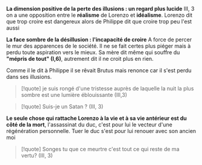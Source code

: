 **La dimension positive de la perte des illusions : un regard plus lucide** 
III, 3 on a une opposition entre le **réalisme** de Lorenzo et **idéalisme**. Lorenzo dit que trop croire est dangereux alors de Philippe dit que croire trop peu l'est aussi

**La face sombre de la désillusion : l'incapacité de croire**
A force de percer le mur des apparences de le société. Il ne se fait certes plus piéger mais à perdu toute aspiration vers le mieux.
Sa mère dit même qui souffre du **"mépris de tout" (I,6)**, autrement dit il ne croit plus en rien.

Comme il le dit à Philippe il se rêvait Brutus mais renonce car il s'est perdu dans ses illusions.
>[!quote] je suis rongé d'une tristesse auprès de laquelle la nuit la plus sombre est une lumière éblouissante (III,3)

>[!quote] Suis-je un Satan ? (III, 3)

**Le seule chose qui rattache Lorenzo à la vie et à sa vie antérieur est du côté de la mort**, l'assassinat du duc, c'est pour lui le vecteur d'une régénération personnelle. Tuer le duc s'est pour lui renouer avec son ancien moi 
>[!quote] Songes tu que ce meurtre c'est tout ce qui reste de ma vertu?  (III, 3)

